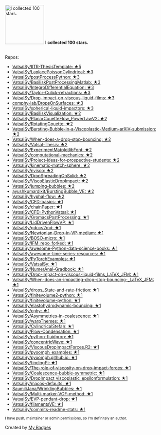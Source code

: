 <img src="https://my-badges.github.io/my-badges/stars-100.png" alt="I collected 100 stars." title="I collected 100 stars." width="128">
<strong>I collected 100 stars.</strong>
<br><br>

Repos:

* <a href="https://github.com/VatsalSy/IITR-ThesisTemplate">VatsalSy/IITR-ThesisTemplate: ★5</a>
* <a href="https://github.com/VatsalSy/LaplacePoissonCylindrical">VatsalSy/LaplacePoissonCylindrical: ★3</a>
* <a href="https://github.com/VatsalSy/postProcessPython">VatsalSy/postProcessPython: ★3</a>
* <a href="https://github.com/VatsalSy/BasiliskPostProcessingMatlab">VatsalSy/BasiliskPostProcessingMatlab: ★3</a>
* <a href="https://github.com/VatsalSy/IntegroDifferentialEquation">VatsalSy/IntegroDifferentialEquation: ★3</a>
* <a href="https://github.com/VatsalSy/Taylor-Culick-retractions">VatsalSy/Taylor-Culick-retractions: ★3</a>
* <a href="https://github.com/VatsalSy/Drop-impact-on-viscous-liquid-films">VatsalSy/Drop-impact-on-viscous-liquid-films: ★3</a>
* <a href="https://github.com/comphy-lab/DropsOnSurfaces">comphy-lab/DropsOnSurfaces: ★3</a>
* <a href="https://github.com/VatsalSy/spherical-liquid-impactors">VatsalSy/spherical-liquid-impactors: ★3</a>
* <a href="https://github.com/VatsalSy/BasiliskVisualization">VatsalSy/BasiliskVisualization: ★2</a>
* <a href="https://github.com/VatsalSy/PlanarCouetteFlow_PowerLawV2">VatsalSy/PlanarCouetteFlow_PowerLawV2: ★2</a>
* <a href="https://github.com/VatsalSy/RotatingCouette">VatsalSy/RotatingCouette: ★2</a>
* <a href="https://github.com/VatsalSy/Bursting-Bubble-in-a-Viscoplastic-Medium-arXiV-submission">VatsalSy/Bursting-Bubble-in-a-Viscoplastic-Medium-arXiV-submission: ★2</a>
* <a href="https://github.com/VatsalSy/When-does-a-drop-stop-bouncing">VatsalSy/When-does-a-drop-stop-bouncing: ★2</a>
* <a href="https://github.com/VatsalSy/Vatsal-Thesis">VatsalSy/Vatsal-Thesis: ★2</a>
* <a href="https://github.com/VatsalSy/ExperimentMatplotlibFont">VatsalSy/ExperimentMatplotlibFont: ★2</a>
* <a href="https://github.com/VatsalSy/computational-mechanics">VatsalSy/computational-mechanics: ★2</a>
* <a href="https://github.com/VatsalSy/Project-ideas-for-prospective-students">VatsalSy/Project-ideas-for-prospective-students: ★2</a>
* <a href="https://github.com/VatsalSy/kinematic-match-sphere">VatsalSy/kinematic-match-sphere: ★2</a>
* <a href="https://github.com/VatsalSy/nvisco">VatsalSy/nvisco: ★2</a>
* <a href="https://github.com/VatsalSy/DropSpreadingOnSolid">VatsalSy/DropSpreadingOnSolid: ★2</a>
* <a href="https://github.com/VatsalSy/ViscoElasticDropImpact">VatsalSy/ViscoElasticDropImpact: ★2</a>
* <a href="https://github.com/VatsalSy/jumping-bubbles">VatsalSy/jumping-bubbles: ★2</a>
* <a href="https://github.com/ayushkumardixit/BurstingBubble_VE">ayushkumardixit/BurstingBubble_VE: ★2</a>
* <a href="https://github.com/VatsalSy/hyphal-flow">VatsalSy/hyphal-flow: ★2</a>
* <a href="https://github.com/VatsalSy/CFD-basics">VatsalSy/CFD-basics: ★1</a>
* <a href="https://github.com/VatsalSy/chainPaper">VatsalSy/chainPaper: ★1</a>
* <a href="https://github.com/VatsalSy/CFD-PythonVatsal">VatsalSy/CFD-PythonVatsal: ★1</a>
* <a href="https://github.com/VatsalSy/GromacsPostProcessing">VatsalSy/GromacsPostProcessing: ★1</a>
* <a href="https://github.com/VatsalSy/LidDrivenFlowVP">VatsalSy/LidDrivenFlowVP: ★1</a>
* <a href="https://github.com/VatsalSy/gdocs2md">VatsalSy/gdocs2md: ★1</a>
* <a href="https://github.com/VatsalSy/Newtonian-Drop-in-VP-medium">VatsalSy/Newtonian-Drop-in-VP-medium: ★1</a>
* <a href="https://github.com/VatsalSy/BOSO-micro">VatsalSy/BOSO-micro: ★1</a>
* <a href="https://github.com/VatsalSy/IFM_repo_forked">VatsalSy/IFM_repo_forked: ★1</a>
* <a href="https://github.com/VatsalSy/awesome-Python-data-science-books">VatsalSy/awesome-Python-data-science-books: ★1</a>
* <a href="https://github.com/VatsalSy/awesome-time-series-resources">VatsalSy/awesome-time-series-resources: ★1</a>
* <a href="https://github.com/VatsalSy/PyTorchExamples">VatsalSy/PyTorchExamples: ★1</a>
* <a href="https://github.com/VatsalSy/VatsalSy">VatsalSy/VatsalSy: ★1</a>
* <a href="https://github.com/VatsalSy/NumerAnal-Gradbook">VatsalSy/NumerAnal-Gradbook: ★1</a>
* <a href="https://github.com/VatsalSy/Drop-impact-on-viscous-liquid-films_LaTeX_JFM">VatsalSy/Drop-impact-on-viscous-liquid-films_LaTeX_JFM: ★1</a>
* <a href="https://github.com/VatsalSy/When-does-an-impacting-drop-stop-bouncing-_LaTeX_JFM">VatsalSy/When-does-an-impacting-drop-stop-bouncing-_LaTeX_JFM: ★1</a>
* <a href="https://github.com/VatsalSy/drops_State-and-rate-friction">VatsalSy/drops_State-and-rate-friction: ★1</a>
* <a href="https://github.com/VatsalSy/finitevolume2-python">VatsalSy/finitevolume2-python: ★1</a>
* <a href="https://github.com/VatsalSy/finitevolume-python">VatsalSy/finitevolume-python: ★1</a>
* <a href="https://github.com/VatsalSy/elastohydrodynamic-bouncing">VatsalSy/elastohydrodynamic-bouncing: ★1</a>
* <a href="https://github.com/VatsalSy/cphy">VatsalSy/cphy: ★1</a>
* <a href="https://github.com/VatsalSy/Asymmetries-in-coalescence">VatsalSy/Asymmetries-in-coalescence: ★1</a>
* <a href="https://github.com/VatsalSy/warpThemes">VatsalSy/warpThemes: ★1</a>
* <a href="https://github.com/VatsalSy/CylindricalStefan">VatsalSy/CylindricalStefan: ★1</a>
* <a href="https://github.com/VatsalSy/Flow-Condensation">VatsalSy/Flow-Condensation: ★1</a>
* <a href="https://github.com/VatsalSy/python-fluidprop">VatsalSy/python-fluidprop: ★1</a>
* <a href="https://github.com/VatsalSy/concentricWave">VatsalSy/concentricWave: ★1</a>
* <a href="https://github.com/VatsalSy/ViscousDropImpactForces.R2">VatsalSy/ViscousDropImpactForces.R2: ★1</a>
* <a href="https://github.com/VatsalSy/pyoomph_examples">VatsalSy/pyoomph_examples: ★1</a>
* <a href="https://github.com/VatsalSy/pyoomph.github.io">VatsalSy/pyoomph.github.io: ★1</a>
* <a href="https://github.com/VatsalSy/findingPi">VatsalSy/findingPi: ★1</a>
* <a href="https://github.com/VatsalSy/The-role-of-viscosity-on-drop-impact-forces">VatsalSy/The-role-of-viscosity-on-drop-impact-forces: ★1</a>
* <a href="https://github.com/VatsalSy/Coalescence-bubble-symmetric">VatsalSy/Coalescence-bubble-symmetric: ★1</a>
* <a href="https://github.com/VatsalSy/DropImpact_viscoplastic_epsilonformulation">VatsalSy/DropImpact_viscoplastic_epsilonformulation: ★1</a>
* <a href="https://github.com/VatsalSy/macos-defaults">VatsalSy/macos-defaults: ★1</a>
* <a href="https://github.com/SaumiliJana/WrinklingBubbles">SaumiliJana/WrinklingBubbles: ★1</a>
* <a href="https://github.com/VatsalSy/Multi-marker-VOF-method">VatsalSy/Multi-marker-VOF-method: ★1</a>
* <a href="https://github.com/VatsalSy/EVP-pendant-drop">VatsalSy/EVP-pendant-drop: ★1</a>
* <a href="https://github.com/VatsalSy/filamentsVE">VatsalSy/filamentsVE: ★1</a>
* <a href="https://github.com/VatsalSy/commits-readme-stats">VatsalSy/commits-readme-stats: ★1</a>

<sup>I have push, maintainer or admin permissions, so I'm definitely an author.<sup>



Created by <a href="https://github.com/my-badges/my-badges">My Badges</a>